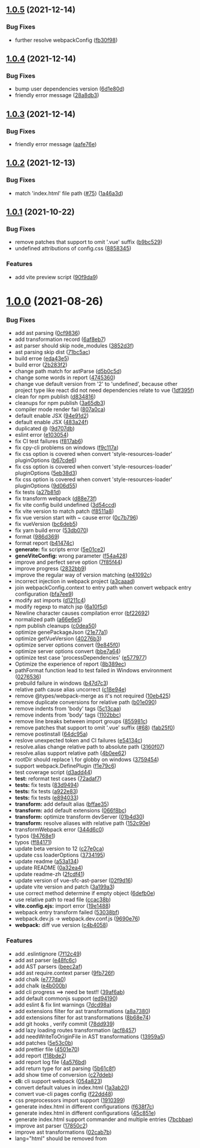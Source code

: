 ## [1.0.5](https://github.com/originjs/webpack-to-vite/compare/v1.0.4...v1.0.5) (2021-12-14)


### Bug Fixes

* further resolve webpackConfig ([fb30f98](https://github.com/originjs/webpack-to-vite/commit/fb30f9854d92e5c536dbe0d50b6b0608e95f7ac8))



## [1.0.4](https://github.com/originjs/webpack-to-vite/compare/v1.0.3...v1.0.4) (2021-12-14)


### Bug Fixes

* bump user dependencies version ([6d1e80d](https://github.com/originjs/webpack-to-vite/commit/6d1e80de9d60042045b450e885d9ca21d74108d1))
* friendly error message ([28a8db3](https://github.com/originjs/webpack-to-vite/commit/28a8db3870ae1f5c42640ee390eae54a183cc204))



## [1.0.3](https://github.com/originjs/webpack-to-vite/compare/v1.0.2...v1.0.3) (2021-12-14)


### Bug Fixes

* friendly error message ([aafe76e](https://github.com/originjs/webpack-to-vite/commit/aafe76e246339f08b5f06393a8f5b2655a103f57))



## [1.0.2](https://github.com/originjs/webpack-to-vite/compare/v1.0.1...v1.0.2) (2021-12-13)


### Bug Fixes

* match 'index.html' file path ([#75](https://github.com/originjs/webpack-to-vite/issues/75)) ([1a46a3d](https://github.com/originjs/webpack-to-vite/commit/1a46a3d4dfc9dda2909e0d248d156ad919458b56))



## [1.0.1](https://github.com/originjs/webpack-to-vite/compare/v1.0.0...v1.0.1) (2021-10-22)


### Bug Fixes

* remove patches that support to omit '.vue' suffix ([b9bc529](https://github.com/originjs/webpack-to-vite/commit/b9bc5298f9fe15e1b7a64cf129fffd23be04476e))
* undefined attributions of config.css ([8858345](https://github.com/originjs/webpack-to-vite/commit/88583456ea341b6a936f041a656f0a6efb381045))


### Features

* add vite preview script ([90f9da9](https://github.com/originjs/webpack-to-vite/commit/90f9da9f6d5a72e1ebc2990b07d834daac6c99f9))



# [1.0.0](https://github.com/originjs/webpack-to-vite/compare/72adaf753c96b76bc577a8886ce2acc17f3803fa...v1.0.0) (2021-08-26)


### Bug Fixes

* add ast parsing ([0cf9836](https://github.com/originjs/webpack-to-vite/commit/0cf98368d590d8418a4e319dea0af4755cf4f661))
* add transformation record ([6af8eb7](https://github.com/originjs/webpack-to-vite/commit/6af8eb70e4f4a38b739b1475788aba1d6318de12))
* ast parser should skip node_modules ([3852d3f](https://github.com/originjs/webpack-to-vite/commit/3852d3fe5a0fbaa1cd16dd116c374d2e387c151e))
* ast parsing skip dist ([71bc5ac](https://github.com/originjs/webpack-to-vite/commit/71bc5ace31b1fb8655278e9664e311cfe2fc67f1))
* build erroe ([eda43e5](https://github.com/originjs/webpack-to-vite/commit/eda43e5f2c3a45c45c8e780254e88123e40ab3a4))
* build error ([2b283f2](https://github.com/originjs/webpack-to-vite/commit/2b283f27756d3c3784d552030460a7fb570e572b))
* change path match for astParse ([d5b0c5d](https://github.com/originjs/webpack-to-vite/commit/d5b0c5df523a92fee2916d565a5df2b9eb430685))
* change some words in report ([4745360](https://github.com/originjs/webpack-to-vite/commit/4745360c8dd6e86e801be4f43a33fde225513835))
* change vue default version from '2' to 'undefined', because other project type like react did not need dependencies relate to vue ([1df395f](https://github.com/originjs/webpack-to-vite/commit/1df395f259f3ded76e775d17f6c70d4b80f464ed))
* clean for npm publish ([d834816](https://github.com/originjs/webpack-to-vite/commit/d834816041186680428ee292ad0440c11341ea83))
* cleanups for npm publish ([3a65db3](https://github.com/originjs/webpack-to-vite/commit/3a65db33b3d5bb108e135110069c9fbbe7e7b943))
* compiler mode render fail ([807a0ca](https://github.com/originjs/webpack-to-vite/commit/807a0caef0bef7291c6596928fa2f6bea3a42356))
* default enable JSX ([94e91d2](https://github.com/originjs/webpack-to-vite/commit/94e91d259b011c3e5600186ea445269a2891843c))
* default enable JSX ([483a24f](https://github.com/originjs/webpack-to-vite/commit/483a24fa1eaa35541e091d7326360e092ee14f5f))
* duplicated @ ([9d707db](https://github.com/originjs/webpack-to-vite/commit/9d707dbead50fcfd510fe5e39321c99b34cac88f))
* eslint error ([e103054](https://github.com/originjs/webpack-to-vite/commit/e103054a50a2fe24153fae7e2366d3e6e20d36c7))
* fix CI test failures ([f817ab6](https://github.com/originjs/webpack-to-vite/commit/f817ab664840d70781beb3e066df061897e58ba8))
* fix cpy-cli problems on windows ([f9c117a](https://github.com/originjs/webpack-to-vite/commit/f9c117a1dec72205bb281c310dfa166cb87b34cc))
* fix css option is covered when convert 'style-resources-loader' pluginOptions ([b67cde6](https://github.com/originjs/webpack-to-vite/commit/b67cde6c050e18071fa538d51409fe31c6b9c29c))
* fix css option is covered when convert 'style-resources-loader' pluginOptions ([5eb38d3](https://github.com/originjs/webpack-to-vite/commit/5eb38d3492c97b2beb22b6888ad822d80db8e9f7))
* fix css option is covered when convert 'style-resources-loader' pluginOptions ([9d06d55](https://github.com/originjs/webpack-to-vite/commit/9d06d55c409a0e3fe2a45c8c7fcd3b0592540ad3))
* fix tests ([a27b81d](https://github.com/originjs/webpack-to-vite/commit/a27b81d878502e0b390a9187026096c744a13dd0))
* fix transform webpack ([d88e73f](https://github.com/originjs/webpack-to-vite/commit/d88e73fc0fd06071b1a815da36b1ba6ea97c7968))
* fix vite config build undefined ([3d54ccd](https://github.com/originjs/webpack-to-vite/commit/3d54ccd4b2db73ee055343a4784515bbe374e3eb))
* fix vite version to match patch ([f8511a8](https://github.com/originjs/webpack-to-vite/commit/f8511a8ccae04a2194cfd28747fa830f123319fc))
* fix vue version start with ~ cause error ([0c7b796](https://github.com/originjs/webpack-to-vite/commit/0c7b7966fe7f802f589651af6647af9bc2c2ae34))
* fix vueVersion ([bc6deb5](https://github.com/originjs/webpack-to-vite/commit/bc6deb552c7681725e3c59458733d3b5148f6be4))
* fix yarn build error ([53db070](https://github.com/originjs/webpack-to-vite/commit/53db070821a604ac38b4e14313b8fcfc27c34988))
* format ([986d369](https://github.com/originjs/webpack-to-vite/commit/986d369b3d48a7b35740b522f06e5c878d9528f8))
* format report ([b41474c](https://github.com/originjs/webpack-to-vite/commit/b41474c22ea18c35570e9dedd3fd8b5097c317ab))
* **generate:** fix scripts error ([5e01ce2](https://github.com/originjs/webpack-to-vite/commit/5e01ce22efac52fd859e394a953faef32c045f87))
* **geneViteConfig:** wrong parameter ([f54a428](https://github.com/originjs/webpack-to-vite/commit/f54a4282c9a89b3b67846d70f7b0774c421c3372))
* improve and perfect serve option ([7f85f44](https://github.com/originjs/webpack-to-vite/commit/7f85f445eb53011117344bb2ef3365b5f513f9aa))
* improve progress ([2832bb9](https://github.com/originjs/webpack-to-vite/commit/2832bb918961ae2426f6930ae78aade2d1615ea2))
* improve the regular way of version matching ([e41092c](https://github.com/originjs/webpack-to-vite/commit/e41092cca519790ed5f8338ccf5c9ef1e92f49d4))
* incorrect injection in webpack project ([a3caaad](https://github.com/originjs/webpack-to-vite/commit/a3caaadb461738eaf76e474157c166d39e7d3f7c))
* join webpackConfig.context to entry path when convert webpack entry configuration ([bfa7ee9](https://github.com/originjs/webpack-to-vite/commit/bfa7ee926e3f071f6913dbc9509576df9263f051))
* modify ast imports ([d1211c4](https://github.com/originjs/webpack-to-vite/commit/d1211c44660dfedd788743cac529118e5540b187))
* modify regexp to match jsp ([6a10f5d](https://github.com/originjs/webpack-to-vite/commit/6a10f5dbcdc52ecee25dce5f3f7973a704e69025))
* Newline character causes compilation error ([bf22692](https://github.com/originjs/webpack-to-vite/commit/bf22692cc8cb529c05f9d36e17c373d970cbb8d8))
* normalized path ([a66e6e5](https://github.com/originjs/webpack-to-vite/commit/a66e6e5a1efdda80b39dcc25e4633c50e8f7e5e3))
* npm publish cleanups ([c0dea50](https://github.com/originjs/webpack-to-vite/commit/c0dea50cb16401d9f05cbe9c9999b3e94c7943e3))
* optimize genePackageJson ([21e77a1](https://github.com/originjs/webpack-to-vite/commit/21e77a16a42ed09d880dd551387f9af4af62b473))
* optimize getVueVersion ([40276b3](https://github.com/originjs/webpack-to-vite/commit/40276b37ecec5efd6ab820ff4f87d39d92475c54))
* optimize server options convert ([9e845f0](https://github.com/originjs/webpack-to-vite/commit/9e845f0b95c925f83d383732edcba98f70b1329e))
* optimize server options convert ([bbe7a64](https://github.com/originjs/webpack-to-vite/commit/bbe7a649a2d79af76f27f5a3b8e515e7ca8722f1))
* optimize test case 'processDependencies' ([e577977](https://github.com/originjs/webpack-to-vite/commit/e57797793f223631dfb129dc97b9b92ce1c86eba))
* Optimize the experience of report ([8b389ec](https://github.com/originjs/webpack-to-vite/commit/8b389ec8f62fb18336b76cb7871883c0c3af9d93))
* pathFormat function lead to test failed in Windows environment ([0276536](https://github.com/originjs/webpack-to-vite/commit/0276536774444126a3063d0b083a18f8c3c5bb1c))
* prebuild failure in windows ([b47d7c3](https://github.com/originjs/webpack-to-vite/commit/b47d7c3180fb1a977a39516b17eb84b3bf4fad5c))
* relative path cause alias uncorrect ([c18e94e](https://github.com/originjs/webpack-to-vite/commit/c18e94e6bf7ad0d6a2ea890398b352ff7db81bf0))
* remove @types/webpack-merge as it's not required ([10eb425](https://github.com/originjs/webpack-to-vite/commit/10eb4254a74b99675ded5f5a53e1629289233b75))
* remove duplicate conversions for relative path ([b01e090](https://github.com/originjs/webpack-to-vite/commit/b01e090e2600997c308a47a2d6d3ee3e9a596bac))
* remove indents from 'body' tags ([5c13caa](https://github.com/originjs/webpack-to-vite/commit/5c13caaba9aa571278f9cb0dd9a47bcaa44ad4f6))
* remove indents from 'body' tags ([1102bbc](https://github.com/originjs/webpack-to-vite/commit/1102bbce2d8b5280b26c4068babb062ae1f6f65a))
* remove line breaks between import groups ([855981c](https://github.com/originjs/webpack-to-vite/commit/855981c6a73c9e18ea4b7c7371fb4d2eb65f3e7d))
* remove patches that support to omit '.vue' suffix ([#68](https://github.com/originjs/webpack-to-vite/issues/68)) ([fab25f0](https://github.com/originjs/webpack-to-vite/commit/fab25f05324157c1a0689f5efb21a27c2894fc8b))
* remove postinstall ([64dc95a](https://github.com/originjs/webpack-to-vite/commit/64dc95ac27dbce483b925b8811261a9cc0e81ca9))
* reslove unexpected token and CI failures ([e54134c](https://github.com/originjs/webpack-to-vite/commit/e54134cb25467c06bae63ca5dd5238c3d58e0450))
* resolve.alias change relative path to absolute path ([3160f07](https://github.com/originjs/webpack-to-vite/commit/3160f07b3de6bceca3e09376284e0c3413aef188))
* resolve.alias support relative path ([4b0ee62](https://github.com/originjs/webpack-to-vite/commit/4b0ee62d3e065c6d3ff198dffa6859a36b99bc17))
* rootDir should replace \ for globby on windows ([3759454](https://github.com/originjs/webpack-to-vite/commit/3759454fc7dc2d0c249c3c6403bc30df2a79a230))
* support webpack.DefinePlugin ([f1e79c6](https://github.com/originjs/webpack-to-vite/commit/f1e79c600d5d7f48209a1a9bbdddd93b9ad01fc4))
* test coverage script ([d3add44](https://github.com/originjs/webpack-to-vite/commit/d3add44ae6e912e3f4817b44d20243f93958816e))
* **test:** reformat test cases ([72adaf7](https://github.com/originjs/webpack-to-vite/commit/72adaf753c96b76bc577a8886ce2acc17f3803fa))
* **tests:** fix tests ([83d9494](https://github.com/originjs/webpack-to-vite/commit/83d94946ac2fd9b398b3cfb64fb1775c420c685f))
* **tests:** fix tests ([a922e83](https://github.com/originjs/webpack-to-vite/commit/a922e8393fcb0e9569707f8eb75a373d6564a5a6))
* **tests:** fix tests ([e894033](https://github.com/originjs/webpack-to-vite/commit/e894033788311d662306e4ab6b0ab23852223c51))
* **transform:** add default alias ([bffae35](https://github.com/originjs/webpack-to-vite/commit/bffae3531da4e78328b2b5f7e866ac93c8b604fa))
* **transform:** add default extensions ([066f8bc](https://github.com/originjs/webpack-to-vite/commit/066f8bcb1c8812562672e1abe8bb2fd30c4e28a5))
* **transform:** optimize transform devServer ([01b4d30](https://github.com/originjs/webpack-to-vite/commit/01b4d30604060c6d112a7b2eeae075e8684a5894))
* **transform:** resolve aliases with relative path ([152c90e](https://github.com/originjs/webpack-to-vite/commit/152c90ef69baeb5a44df0f3a199511609d7cc86c))
* transformWebpack error ([344d6c0](https://github.com/originjs/webpack-to-vite/commit/344d6c0a619dc5fa43155c5593c2ce24888e2d75))
* typos ([94768e1](https://github.com/originjs/webpack-to-vite/commit/94768e1c1e19594429431da0acdc5867d539c2df))
* typos ([ff84171](https://github.com/originjs/webpack-to-vite/commit/ff84171a4805c42629399fd8635866f9ef84d701))
* update beta version to 12 ([c27e0ca](https://github.com/originjs/webpack-to-vite/commit/c27e0ca6c54f8f669f5a38e608df5fc65bb3a26e))
* update css loaderOptions ([3734195](https://github.com/originjs/webpack-to-vite/commit/37341952e8f61f76427b94d6b1a42f151931bd7d))
* update readme ([a53a134](https://github.com/originjs/webpack-to-vite/commit/a53a134bf1216c11f049c55829f859d9b037597c))
* update README ([0a32ea4](https://github.com/originjs/webpack-to-vite/commit/0a32ea46b64e2b8be302efb698efb4e7817cb623))
* update readme-zh ([2fcdf41](https://github.com/originjs/webpack-to-vite/commit/2fcdf41f7107d3b935ec6ace523befa380870579))
* update version of vue-sfc-ast-parser ([02f9d16](https://github.com/originjs/webpack-to-vite/commit/02f9d165042d3c3bd4185f76060f9fdda10163e1))
* update vite version and patch ([3a199a3](https://github.com/originjs/webpack-to-vite/commit/3a199a3afdbf91387a2f151785727f37c651f4e6))
* use correct method determine if empty object ([6defb0e](https://github.com/originjs/webpack-to-vite/commit/6defb0e1610725fb8d612404e534813ff4b9eff9))
* use relative path to read file ([ccac38b](https://github.com/originjs/webpack-to-vite/commit/ccac38b1635fe548abe326115979685cf9462967))
* **vite.config.ejs:** import error ([19e1488](https://github.com/originjs/webpack-to-vite/commit/19e1488adbc2375274e5a79a8f8abcf81de039dd))
* webpack entry transform failed ([53038bf](https://github.com/originjs/webpack-to-vite/commit/53038bf520516340ad142ca51976f196fd7f6ad8))
* webpack.dev.js -> webpack.dev.conf.js ([9690e76](https://github.com/originjs/webpack-to-vite/commit/9690e76cc77b807f6d7ccec35a6c994d0c4b23fe))
* **webpack:** diff vue version ([c4b4058](https://github.com/originjs/webpack-to-vite/commit/c4b405869185d163181f03a394a1dbe4d0fcedb1))


### Features

* add .eslintignore ([7f12c49](https://github.com/originjs/webpack-to-vite/commit/7f12c49cb43c912cc496222bf2977bd11c1007ac))
* add ast parser ([e48fc6c](https://github.com/originjs/webpack-to-vite/commit/e48fc6ce8cf54e698718dc92e970f2ae4b031762))
* add AST parsers ([beec2af](https://github.com/originjs/webpack-to-vite/commit/beec2afcbd3a2af87e48fbac1168da569dcf5486))
* add ast require.context parser ([9fb726f](https://github.com/originjs/webpack-to-vite/commit/9fb726fc8a1cab05564016f34f2814e310dabb28))
* add chalk ([e777da0](https://github.com/originjs/webpack-to-vite/commit/e777da0792ded4c069ceb658aed695befbd48f44))
* add chalk ([e4b000b](https://github.com/originjs/webpack-to-vite/commit/e4b000b1bca02fd6d3725693c67b02fdcdf2f6a0))
* add cli progress ==> need be test!! ([39af6ab](https://github.com/originjs/webpack-to-vite/commit/39af6aba484c4909dccd4a276be4c9872bde768d))
* add default commonjs support ([ed94190](https://github.com/originjs/webpack-to-vite/commit/ed941901cdf82c4a2bea3312577268b632439141))
* add eslint & fix lint warnings ([7dcd98a](https://github.com/originjs/webpack-to-vite/commit/7dcd98a1d88ce92492b9a9b1987cc59bdde34722))
* add extensions filter for ast transformations ([a8a7380](https://github.com/originjs/webpack-to-vite/commit/a8a73801a32e1610e520ac50c4aa2fa1ede263af))
* add extensions filter for ast transformations ([8b68e74](https://github.com/originjs/webpack-to-vite/commit/8b68e74a59bf5e960f890f851667968e2be17d70))
* add git hooks , verify commit ([78dd939](https://github.com/originjs/webpack-to-vite/commit/78dd939bc8dda6392c87b135970f287f5659c32b))
* add lazy loading routes transformation ([acf8457](https://github.com/originjs/webpack-to-vite/commit/acf8457112c8a6f9e6c7af06c2784121466a943d))
* add needWriteToOriginFile in AST transformations ([13959a5](https://github.com/originjs/webpack-to-vite/commit/13959a51921b3d5fe2543acf47a428a585720f2b))
* add patches ([5e53c0b](https://github.com/originjs/webpack-to-vite/commit/5e53c0b88cea83cd4f4f3420c2b4ac31e9cf55b5))
* add prettier file ([4501e70](https://github.com/originjs/webpack-to-vite/commit/4501e70b02db9095850a0704529e56d402d46f47))
* add report ([f18bde2](https://github.com/originjs/webpack-to-vite/commit/f18bde2edac37f1f161be47945865dfc847e8ec6))
* add report log file ([4a576bd](https://github.com/originjs/webpack-to-vite/commit/4a576bdba505191ec85e953ceb326ef1c65184c9))
* add return type for ast parsing ([5b61c8f](https://github.com/originjs/webpack-to-vite/commit/5b61c8f2d49076bd138a7aceb8a6e04f5e1d3c98))
* add show time of conversion ([c27ddeb](https://github.com/originjs/webpack-to-vite/commit/c27ddeb0454483366b625284059bf795a4d9723c))
* **cli:** cli support webpack ([054a823](https://github.com/originjs/webpack-to-vite/commit/054a8231a292b2e3ca9a341ddc80547086e48e9a))
* convert default values in index.html ([1a3ab20](https://github.com/originjs/webpack-to-vite/commit/1a3ab20dcd96abda4d73853cc34d309b69f88016))
* convert vue-cli pages config ([f22dd48](https://github.com/originjs/webpack-to-vite/commit/f22dd48717e3d32de8bc787b80c91e0aaf2d894e))
* css preprocessors import support ([1910399](https://github.com/originjs/webpack-to-vite/commit/1910399d9a217d1e4b91498f77e9a4909154a5c6))
* generate index.html in different configurations ([f638f7c](https://github.com/originjs/webpack-to-vite/commit/f638f7c6cad74f8905b597b2163353d723def82c))
* generate index.html in different configurations ([45c851e](https://github.com/originjs/webpack-to-vite/commit/45c851e407f0fdcd5d575b9fbea2a8f2e0ed2f3d))
* generate index.html support commander and multiple entries ([7bcbbae](https://github.com/originjs/webpack-to-vite/commit/7bcbbaee13a05e51f4dcb3718f89e1c30272536e))
* improve ast parser ([17850c2](https://github.com/originjs/webpack-to-vite/commit/17850c2665f0c62d52bb5a23096893fd6634b4fa))
* improve ast transformations ([02cab7b](https://github.com/originjs/webpack-to-vite/commit/02cab7bbd59bef590bd63562da3313650fd6e23a))
* lang="html" should be removed from <template> ([03fffd1](https://github.com/originjs/webpack-to-vite/commit/03fffd1192675f7895155bd0d0b2ce66385103a3))
* modify format for generating 'vite.config.js' ([a0eeea2](https://github.com/originjs/webpack-to-vite/commit/a0eeea27908f0100d98ec68c9681d73a7d3183a4))
* optimize ast 'require.context' parser ([1e35633](https://github.com/originjs/webpack-to-vite/commit/1e3563346f67303d6c30a1c34d0336cc13782262))
* optimize index.html transformation ([97d39bb](https://github.com/originjs/webpack-to-vite/commit/97d39bbce0380e424508a2b6a0ee3302048d9859))
* parseWebpackConfig support multiple environments ([4ca5e8c](https://github.com/originjs/webpack-to-vite/commit/4ca5e8ccb421c6e3c2f1f5c074573685ce423a93))
* pr[#3534](https://github.com/originjs/webpack-to-vite/issues/3534) patch auto apply after installing vite ([9f6edaf](https://github.com/originjs/webpack-to-vite/commit/9f6edaf545795b1fadaec4c035f88d6c7c9a3764))
* print error message if conversion failed ([65c54f8](https://github.com/originjs/webpack-to-vite/commit/65c54f8b859c30ed92dfb98825810a4fef1aedaa))
* read rootDir/index.html instead while public/index.html not exists ([4a3e3e2](https://github.com/originjs/webpack-to-vite/commit/4a3e3e2c305cfe0667d53cada956b21a309117af))
* read rootDir/index.html instead while public/index.html not exists ([82b9ef4](https://github.com/originjs/webpack-to-vite/commit/82b9ef4d42347ecc2d271fdbb45caab238afa044))
* readme translateion ([cef5d9e](https://github.com/originjs/webpack-to-vite/commit/cef5d9eda73a639a00e9d0a1157ac33a4486ecbf))
* refactor ast parsers and transformations ([14bf16f](https://github.com/originjs/webpack-to-vite/commit/14bf16f28df0a9d471f00151db5c6234f78cf366))
* refactor ast transformation of index.html ([1253695](https://github.com/originjs/webpack-to-vite/commit/1253695bfe2cb37607ab50a79625b8bb6f7d3b1d))
* refactor the ast parse ([220fed5](https://github.com/originjs/webpack-to-vite/commit/220fed5614dbb35c5ad06d816bd5b9defb4a02ae))
* refactor vue sfc ([a0e0a18](https://github.com/originjs/webpack-to-vite/commit/a0e0a185970b7b66a483155bfd95730754896529))
* support index.html in public with ast parsing ([0a17b01](https://github.com/originjs/webpack-to-vite/commit/0a17b01410112e1de697240d1420377469d09cb1))
* support webpack.DefinePlugin ([b0288b6](https://github.com/originjs/webpack-to-vite/commit/b0288b62f66d2a1db8489621ffdf6b41b544f526))
* **transformer:** implements webpack transformer ([2050e12](https://github.com/originjs/webpack-to-vite/commit/2050e12b1bd06043bb4c085d486996bbfd230afa))
* update readme-zh ([de7cafa](https://github.com/originjs/webpack-to-vite/commit/de7cafa0698e4e932f24c5278f7713491eb8e2ad))
* update readme, add build status and npm status ([abc6a08](https://github.com/originjs/webpack-to-vite/commit/abc6a08c3a67598f24627c70b77c071fa000acd9))
* **webpack:** support webpack ([e7b8693](https://github.com/originjs/webpack-to-vite/commit/e7b869302794c24cbe94b6bfe16fe9f25e628aec))
* **webpack:** transformWebpack support devServer ([0f82ad0](https://github.com/originjs/webpack-to-vite/commit/0f82ad0359d6547e530910b232b5f70ff7503a54))



